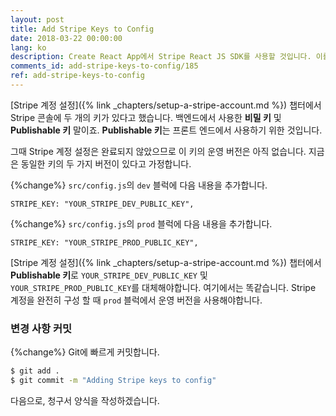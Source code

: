 ```yaml
---
layout: post
title: Add Stripe Keys to Config
date: 2018-03-22 00:00:00
lang: ko
description: Create React App에서 Stripe React JS SDK를 사용할 것입니다. 이를 위해 React app config에 Stripe Publishable API 키를 저장하려고합니다. 
comments_id: add-stripe-keys-to-config/185
ref: add-stripe-keys-to-config
---
```


[Stripe 계정 설정]({% link _chapters/setup-a-stripe-account.md %}) 챕터에서 Stripe 콘솔에 두 개의 키가 있다고 했습니다. 백엔드에서 사용한 **비밀 키** 및 **Publishable 키** 말이죠. **Publishable 키**는 프론트 엔드에서 사용하기 위한 것입니다.

그때 Stripe 계정 설정은 완료되지 않았으므로 이 키의 운영 버전은 아직 없습니다. 지금은 동일한 키의 두 가지 버전이 있다고 가정합니다.

{%change%} `src/config.js`의 `dev` 블럭에 다음 내용을 추가합니다.

```
STRIPE_KEY: "YOUR_STRIPE_DEV_PUBLIC_KEY",
```

{%change%} `src/config.js`의 `prod` 블럭에 다음 내용을 추가합니다.

```
STRIPE_KEY: "YOUR_STRIPE_PROD_PUBLIC_KEY",
```

[Stripe 계정 설정]({% link _chapters/setup-a-stripe-account.md %}) 챕터에서 **Publishable 키**로 `YOUR_STRIPE_DEV_PUBLIC_KEY` 및 `YOUR_STRIPE_PROD_PUBLIC_KEY`를 대체해야합니다. 여기에서는 똑같습니다. Stripe 계정을 완전히 구성 할 때 `prod` 블럭에서 운영 버전을 사용해야합니다.

### 변경 사항 커밋 

{%change%} Git에 빠르게 커밋합니다.

``` bash
$ git add .
$ git commit -m "Adding Stripe keys to config"
```

다음으로, 청구서 양식을 작성하겠습니다.
